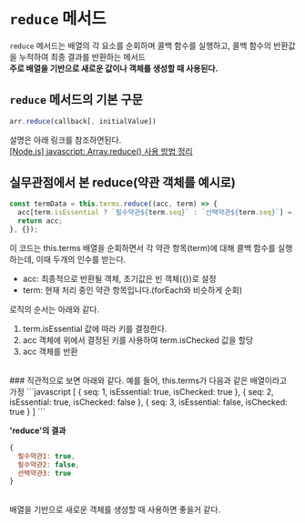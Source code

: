 # `reduce` 메서드

`reduce` 메서드는 배열의 각 요소를 순회하며 콜백 함수를 실행하고, 콜백 함수의 반환값을 누적하여 최종 결과를 반환하는 메서드
<br>
<b>주로 배열을 기반으로 새로운 값이나 객체를 생성할 때 사용된다.</b>

## `reduce` 메서드의 기본 구문

```javascript
arr.reduce(callback[, initialValue])
```
설명은 아래 링크를 참조하면된다. <br>
[[Node.js] javascript: Array.reduce() 사용 방법 정리](https://miiingo.tistory.com/365)

## 실무관점에서 본 reduce(약관 객체를 예시로)

```javascript
const termData = this.terms.reduce((acc, term) => {
  acc[term.isEssential ? `필수약관${term.seq}` : `선택약관${term.seq}`] = term.isChecked;
  return acc;
}, {});
```

이 코드는 this.terms 배열을 순회하면서 각 약관 항목(term)에 대해 콜백 함수를 실행하는데, 이때 두개의 인수를 받는다.

- acc: 최종적으로 반환될 객체, 초기값은 빈 객체({})로 설정
- term: 현재 처리 중인 약관 항목입니다.(forEach와 비슷하게 순회)

로직의 순서는 아래와 같다.
1. term.isEssential 값에 따라 키를 결정한다.
2. acc 객체에 위에서 결정된 키를 사용하여 term.isChecked 값을 할당
3. acc 객체를 반환

<br>
### 직관적으로 보면 아래와 같다.
예를 들어, this.terms가 다음과 같은 배열이라고 가정
```javascript
[
  { seq: 1, isEssential: true, isChecked: true },
  { seq: 2, isEssential: true, isChecked: false },
  { seq: 3, isEssential: false, isChecked: true }
]
```

<b>'reduce'의 결과</b>
```javascript
{
  필수약관1: true,
  필수약관2: false,
  선택약관3: true
}
```

<br>
배열을 기반으로 새로운 객체를 생성할 때 사용하면 좋을거 같다.
